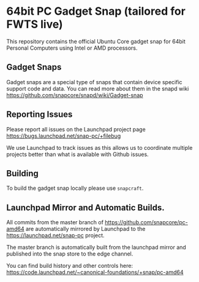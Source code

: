# 64bit PC Gadget Snap (tailored for FWTS live)

This repository contains the official Ubuntu Core gadget snap for 64bit
Personal Computers using Intel or AMD processors. 

## Gadget Snaps

Gadget snaps are a special type of snaps that contain device specific support
code and data. You can read more about them in the snapd wiki
https://github.com/snapcore/snapd/wiki/Gadget-snap

## Reporting Issues

Please report all issues on the Launchpad project page
https://bugs.launchpad.net/snap-pc/+filebug

We use Launchpad to track issues as this allows us to coordinate multiple
projects better than what is available with Github issues.

## Building

To build the gadget snap locally please use `snapcraft`.

## Launchpad Mirror and Automatic Builds.

All commits from the master branch of https://github.com/snapcore/pc-amd64
are automatically mirrored by Launchpad to the https://launchpad.net/snap-pc
project.

The master branch is automatically built from the launchpad mirror and
published into the snap store to the edge channel.

You can find build history and other controls here:
https://code.launchpad.net/~canonical-foundations/+snap/pc-amd64
